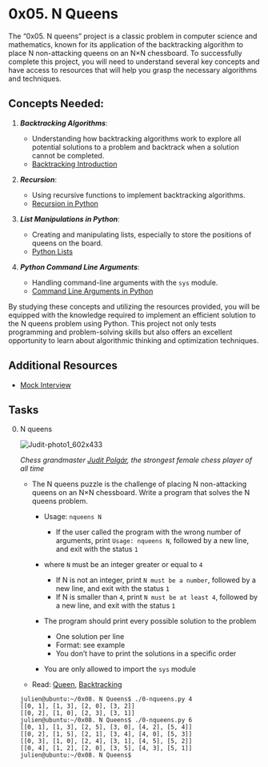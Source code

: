 # 0x05. N Queens

The “0x05. N queens” project is a classic problem in computer science and mathematics, known for its application of the backtracking algorithm to place N non-attacking queens on an N×N chessboard. To successfully complete this project, you will need to understand several key concepts and have access to resources that will help you grasp the necessary algorithms and techniques.

## Concepts Needed:

1. ***Backtracking Algorithms***:

	- Understanding how backtracking algorithms work to explore all potential solutions to a problem and backtrack when a solution cannot be completed.
	- [Backtracking Introduction](https://www.geeksforgeeks.org/introduction-to-backtracking-data-structure-and-algorithm-tutorials/)

2. ***Recursion***:

	- Using recursive functions to implement backtracking algorithms.
	- [Recursion in Python](https://realpython.com/python-thinking-recursively/)

3. ***List Manipulations in Python***:

	- Creating and manipulating lists, especially to store the positions of queens on the board.
	- [Python Lists](https://docs.python.org/3/tutorial/datastructures.html)

4. ***Python Command Line Arguments***:

	- Handling command-line arguments with the `sys` module.
	- [Command Line Arguments in Python](https://docs.python.org/3.3/library/sys.html#sys.argv)

By studying these concepts and utilizing the resources provided, you will be equipped with the knowledge required to implement an efficient solution to the N queens problem using Python. This project not only tests programming and problem-solving skills but also offers an excellent opportunity to learn about algorithmic thinking and optimization techniques.

## Additional Resources

- [Mock Interview](https://www.youtube.com/watch?v=GneS80iYa7I)

## Tasks

0. N queens

	![Judit-photo1_602x433](https://github.com/Abucheri/alx-interview/assets/24778489/4ba0e704-3ba7-40c5-b9a1-7f0d04f2d53c)

	*Chess grandmaster [Judit Polgár](https://en.wikipedia.org/wiki/Judit_Polg%C3%A1r), the strongest female chess player of all time*


	- The N queens puzzle is the challenge of placing N non-attacking queens on an N×N chessboard. Write a program that solves the N queens problem.

		- Usage: `nqueens N` 

			- If the user called the program with the wrong number of arguments, print `Usage: nqueens N`, followed by a new line, and exit with the status `1`

		- where `N` must be an integer greater or equal to `4` 

			- If N is not an integer, print `N must be a number`, followed by a new line, and exit with the status `1`
			- If N is smaller than `4`, print `N must be at least 4`, followed by a new line, and exit with the status `1` 

		- The program should print every possible solution to the problem 

			- One solution per line
			- Format: see example
			- You don’t have to print the solutions in a specific order

		- You are only allowed to import the `sys` module

	- Read: [Queen](https://en.wikipedia.org/wiki/Queen_%28chess%29), [Backtracking](https://en.wikipedia.org/wiki/Backtracking)

	```
	julien@ubuntu:~/0x08. N Queens$ ./0-nqueens.py 4
	[[0, 1], [1, 3], [2, 0], [3, 2]]
	[[0, 2], [1, 0], [2, 3], [3, 1]]
	julien@ubuntu:~/0x08. N Queens$ ./0-nqueens.py 6
	[[0, 1], [1, 3], [2, 5], [3, 0], [4, 2], [5, 4]]
	[[0, 2], [1, 5], [2, 1], [3, 4], [4, 0], [5, 3]]
	[[0, 3], [1, 0], [2, 4], [3, 1], [4, 5], [5, 2]]
	[[0, 4], [1, 2], [2, 0], [3, 5], [4, 3], [5, 1]]
	julien@ubuntu:~/0x08. N Queens$ 
	```
